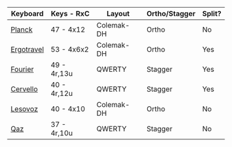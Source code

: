 | Keyboard     | Keys - RxC | Layout | Ortho/Stagger | Split?
|--------------|-----------|------------|------------|------------|
| [Planck](https://github.com/gibbyfree/keyboards/tree/master/planck) | 47 - 4x12 | Colemak-DH | Ortho | No
| [Ergotravel](https://github.com/gibbyfree/keyboards/tree/master/ergotravel) | 53 - 4x6x2 | Colemak-DH | Ortho | Yes
| [Fourier](https://github.com/gibbyfree/keyboards/tree/master/fourier) | 49 - 4r,13u | QWERTY | Stagger | Yes
| [Cervello](https://github.com/gibbyfree/keyboards/tree/master/cervello-synapse) | 40 - 4r,12u | QWERTY | Stagger | Yes
| [Lesovoz](https://github.com/gibbyfree/keyboards/tree/master/lesovoz) | 40 - 4x10 | Colemak-DH | Ortho | No
| [Qaz](https://github.com/gibbyfree/keyboards/tree/master/qaz) | 37 - 4r,10u | QWERTY | Stagger | No